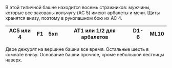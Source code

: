 В этой типичной башне находится восемь стражников: мужчины, которые все закованы кольчугу (AC 5) имеют арбалеты и мечи. Щиты хранятся внизу, поэтому
в рукопашном бою их AC 4. 

AC5 или 4|F1|5хп|AT1 или 1/2 для арбалетов|D1-6|ML10
---------|--|---|-------------------------|----|----
Двое дежурят на вершине башни все время. Остальные шесть в комнате внизу. Основание башни прочное, кроме небольшой лестницы наверх.